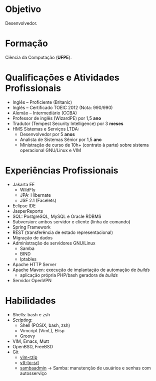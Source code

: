 # Objetivo

Desenvolvedor.

# Formação

Ciência da Computação (**UFPE**).

# Qualificações e Atividades Profissionais

- Inglês – Proficiente (Britanic)
- Inglês – Certificado TOEIC 2012 (Nota: 990/990)
- Alemão – Intermediário (CCBA)
- Professor de inglês (WizardPE) por 1,5 **ano**
- Tradutor (Tempest Security Intelligence) por 3 **meses**
- HMS Sistemas e Serviços LTDA:
  - Desenvolvedor por 5 **anos**
  - Analista de Sistemas Sênior por 1,5 **ano**
  - Ministração de curso de 10h+ (contrato à parte) sobre sistema operacional
    GNU/Linux e VIM

# Experiências Profissionais

- Jakarta EE
  - WildFly
  - JPA: Hibernate
  - JSF 2.1 (Facelets)
- Eclipse IDE
- JasperReports
- SQL: PostgreSQL, MySQL e Oracle RDBMS
- Subversion: ambos servidor e cliente (linha de comando)
- Spring Framework
- REST (transferência de estado representacional)
- Migração de dados
- Administração de servidores GNU/Linux
  - Samba
  - BIND
  - Iptables
- Apache HTTP Server
- Apache Maven: execução de implantação de automação de *builds*
  - aplicação própria PHP/bash geradora de *builds*
- Servidor OpenVPN

# Habilidades

- Shells: bash e zsh
- *Scripting*:
  - Shell (POSIX, bash, zsh)
  - Vimcript (VimL), Elisp
  - Groovy
- VIM, Emacs, Mutt
- OpenBSD, FreeBSD
- Git
  - [vim-rzip](https://github.com/lbrayner/vim-rzip)
  - [vtt-to-srt](https://github.com/lbrayner/vtt-to-srt)
  - [sambaadmin](https://github.com/lbrayner/sambaadmin) → Samba: manutenção
      de usuários e senhas com autosserviço

